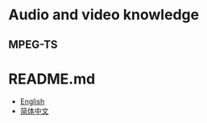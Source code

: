 # Audio and video knowledge
 

## MPEG-TS








# README.md
- [English](README.md)
- [简体中文](README_cn.md)

